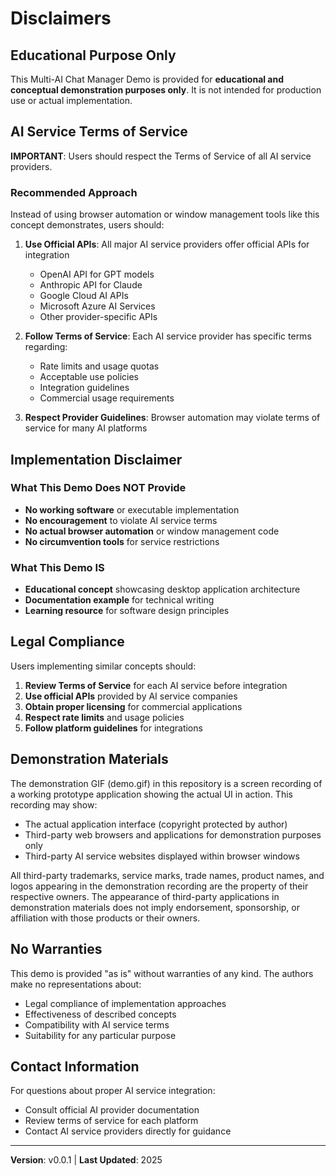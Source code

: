 # Disclaimers

## Educational Purpose Only

This Multi-AI Chat Manager Demo is provided for **educational and conceptual demonstration purposes only**. It is not intended for production use or actual implementation.

## AI Service Terms of Service

**IMPORTANT**: Users should respect the Terms of Service of all AI service providers.

### Recommended Approach

Instead of using browser automation or window management tools like this concept demonstrates, users should:

1. **Use Official APIs**: All major AI service providers offer official APIs for integration
   - OpenAI API for GPT models
   - Anthropic API for Claude
   - Google Cloud AI APIs
   - Microsoft Azure AI Services
   - Other provider-specific APIs

2. **Follow Terms of Service**: Each AI service provider has specific terms regarding:
   - Rate limits and usage quotas
   - Acceptable use policies
   - Integration guidelines
   - Commercial usage requirements

3. **Respect Provider Guidelines**: Browser automation may violate terms of service for many AI platforms

## Implementation Disclaimer

### What This Demo Does NOT Provide

- **No working software** or executable implementation
- **No encouragement** to violate AI service terms
- **No actual browser automation** or window management code
- **No circumvention tools** for service restrictions

### What This Demo IS

- **Educational concept** showcasing desktop application architecture
- **Documentation example** for technical writing
- **Learning resource** for software design principles

## Legal Compliance

Users implementing similar concepts should:

1. **Review Terms of Service** for each AI service before integration
2. **Use official APIs** provided by AI service companies
3. **Obtain proper licensing** for commercial applications
4. **Respect rate limits** and usage policies
5. **Follow platform guidelines** for integrations

## Demonstration Materials

The demonstration GIF (demo.gif) in this repository is a screen recording of a working prototype application showing the actual UI in action. This recording may show:
- The actual application interface (copyright protected by author)
- Third-party web browsers and applications for demonstration purposes only
- Third-party AI service websites displayed within browser windows

All third-party trademarks, service marks, trade names, product names, and logos appearing in the demonstration recording are the property of their respective owners. The appearance of third-party applications in demonstration materials does not imply endorsement, sponsorship, or affiliation with those products or their owners.

## No Warranties

This demo is provided "as is" without warranties of any kind. The authors make no representations about:

- Legal compliance of implementation approaches
- Effectiveness of described concepts
- Compatibility with AI service terms
- Suitability for any particular purpose

## Contact Information

For questions about proper AI service integration:
- Consult official AI provider documentation
- Review terms of service for each platform
- Contact AI service providers directly for guidance

---

**Version**: v0.0.1 | **Last Updated**: 2025